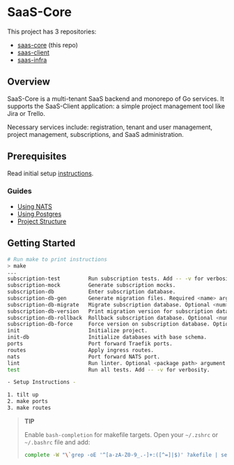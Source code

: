 # SaaS-Core

This project has 3 repositories:

- [saas-core](https://github.com/devpies/saas-core) (this repo)
- [saas-client](https://github.com/devpies/saas-client)
- [saas-infra](https://github.com/devpies/saas-infra)

## Overview

SaaS-Core is a multi-tenant SaaS backend and monorepo of Go services. It supports the SaaS-Client application: a 
simple project management tool like Jira or Trello. 

Necessary services include: registration, tenant and user management, 
project management, subscriptions, and SaaS administration.

## Prerequisites

Read initial setup [instructions](doc/guide/SETUP.md).

### Guides

- [Using NATS](doc/guide/nats.md)
- [Using Postgres](doc/guide/postgres.md)
- [Project Structure](doc/guide/structure.md)

## Getting Started

```bash
# Run make to print instructions
> make
...
subscription-test         Run subscription tests. Add -- -v for verbosity.
subscription-mock         Generate subscription mocks.
subscription-db           Enter subscription database.
subscription-db-gen       Generate migration files. Required <name> argument.
subscription-db-migrate   Migrate subscription database. Optional <num> argument.
subscription-db-version   Print migration version for subscription database.
subscription-db-rollback  Rollback subscription database. Optional <num> argument.
subscription-db-force     Force version on subscription database. Optional <num> argument.
init                      Initialize project.
init-db                   Initialize databases with base schema.
ports                     Port forward Traefik ports.
routes                    Apply ingress routes.
nats                      Port forward NATS port.
lint                      Run linter. Optional <package path> argument.
test                      Run all tests. Add -- -v for verbosity.

- Setup Instructions -

1. tilt up
2. make ports
3. make routes

```
> __TIP__
>
> Enable `bash-completion` for makefile targets. Open your `~/.zshrc` or `~/.bashrc` file and add:
> ```bash
> complete -W "\`grep -oE '^[a-zA-Z0-9_.-]+:([^=]|$)' ?akefile | sed 's/[^a-zA-Z0-9_.-]*$//'\`" make
> ```

